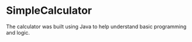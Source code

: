 # SimpleCalculator
The calculator was built using Java to help understand basic programming and logic.

